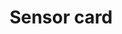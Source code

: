 ---
type: card
title: "Sensor card"
sidebar_label: Sensor
description: "The sensor card gives you a quick overview of your sensors state with an optional graph to visualize change over time."
---